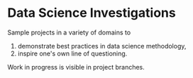 # Data Science Investigations

Sample projects in a variety of domains to
1. demonstrate best practices in data science methodology,
2. inspire one's own line of questioning.

Work in progress is visible in project branches.
